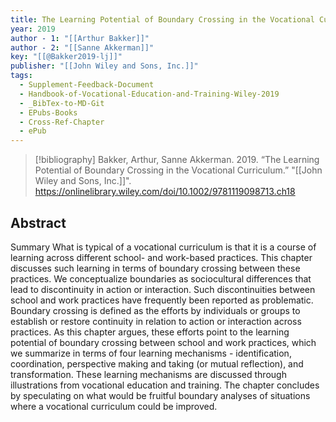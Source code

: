 ```yaml
---
title: The Learning Potential of Boundary Crossing in the Vocational Curriculum
year: 2019
author - 1: "[[Arthur Bakker]]"
author - 2: "[[Sanne Akkerman]]"
key: "[[@Bakker2019-lj]]"
publisher: "[[John Wiley and Sons, Inc.]]"
tags:
  - Supplement-Feedback-Document
  - Handbook-of-Vocational-Education-and-Training-Wiley-2019
  - _BibTex-to-MD-Git
  - EPubs-Books
  - Cross-Ref-Chapter
  - ePub
---
```


> [!bibliography]
> Bakker, Arthur, Sanne Akkerman. 2019. “The Learning Potential of Boundary Crossing in the Vocational Curriculum.” "[[John Wiley and Sons, Inc.]]". https://onlinelibrary.wiley.com/doi/10.1002/9781119098713.ch18

## Abstract
Summary What is typical of a vocational curriculum is that it is a course of learning across different school- and work-based practices. This chapter discusses such learning in terms of boundary crossing between these practices. We conceptualize boundaries as sociocultural differences that lead to discontinuity in action or interaction. Such discontinuities between school and work practices have frequently been reported as problematic. Boundary crossing is defined as the efforts by individuals or groups to establish or restore continuity in relation to action or interaction across practices. As this chapter argues, these efforts point to the learning potential of boundary crossing between school and work practices, which we summarize in terms of four learning mechanisms -  identification, coordination, perspective making and taking (or mutual reflection), and transformation. These learning mechanisms are discussed through illustrations from vocational education and training. The chapter concludes by speculating on what would be fruitful boundary analyses of situations where a vocational curriculum could be improved.